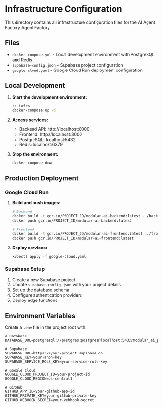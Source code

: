 # Infrastructure Configuration

This directory contains all infrastructure configuration files for the AI Agent Factory Agent Factory.

## Files

- `docker-compose.yml` - Local development environment with PostgreSQL and Redis
- `supabase-config.json` - Supabase project configuration
- `google-cloud.yaml` - Google Cloud Run deployment configuration

## Local Development

1. **Start the development environment:**
   ```bash
   cd infra
   docker-compose up -d
   ```

2. **Access services:**
   - Backend API: http://localhost:8000
   - Frontend: http://localhost:3000
   - PostgreSQL: localhost:5432
   - Redis: localhost:6379

3. **Stop the environment:**
   ```bash
   docker-compose down
   ```

## Production Deployment

### Google Cloud Run

1. **Build and push images:**
   ```bash
   # Backend
   docker build -t gcr.io/PROJECT_ID/modular-ai-backend:latest ../backend
   docker push gcr.io/PROJECT_ID/modular-ai-backend:latest

   # Frontend
   docker build -t gcr.io/PROJECT_ID/modular-ai-frontend:latest ../frontend/next-app
   docker push gcr.io/PROJECT_ID/modular-ai-frontend:latest
   ```

2. **Deploy services:**
   ```bash
   kubectl apply -f google-cloud.yaml
   ```

### Supabase Setup

1. Create a new Supabase project
2. Update `supabase-config.json` with your project details
3. Set up the database schema
4. Configure authentication providers
5. Deploy edge functions

## Environment Variables

Create a `.env` file in the project root with:

```env
# Database
DATABASE_URL=postgresql://postgres:postgres@localhost:5432/modular_ai_platform

# Supabase
SUPABASE_URL=https://your-project.supabase.co
SUPABASE_KEY=your-anon-key
SUPABASE_SERVICE_ROLE_KEY=your-service-role-key

# Google Cloud
GOOGLE_CLOUD_PROJECT_ID=your-project-id
GOOGLE_CLOUD_REGION=us-central1

# GitHub
GITHUB_APP_ID=your-github-app-id
GITHUB_PRIVATE_KEY=your-github-private-key
GITHUB_WEBHOOK_SECRET=your-webhook-secret
```
